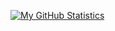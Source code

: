 [![My GitHub Statistics](https://github-readme-stats.vercel.app/api?username=xkaelyn)](https://github.com/xkaelyn/github-readme-stats)
